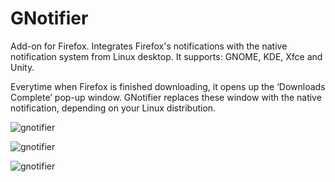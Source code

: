 GNotifier
=========

Add-on for Firefox. Integrates Firefox's notifications with the native 
notification system from Linux desktop. It supports: GNOME, KDE, Xfce 
and Unity.


Everytime when Firefox is finished downloading, it opens up the 
‘Downloads Complete’ pop-up window. GNotifier replaces these window 
with the native notification, depending on your Linux distribution. 

![gnotifier](https://raw.github.com/mkiol/GNotifier/master/screenshot3.png)

![gnotifier](https://raw.github.com/mkiol/GNotifier/master/screenshot4.png)

![gnotifier](https://raw.github.com/mkiol/GNotifier/master/screenshot5.png)

